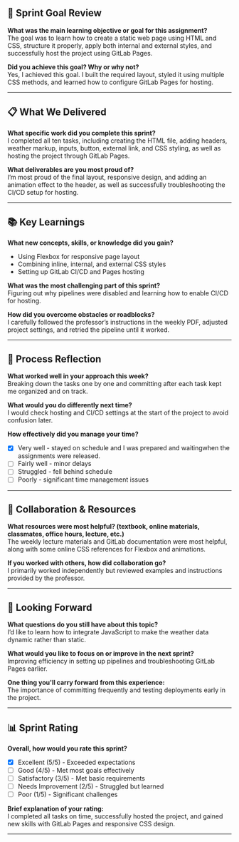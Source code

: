 ## 🎯 Sprint Goal Review
**What was the main learning objective or goal for this assignment?**  
The goal was to learn how to create a static web page using HTML and CSS, structure it properly, apply both internal and external styles, and successfully host the project using GitLab Pages.  

**Did you achieve this goal? Why or why not?**  
Yes, I achieved this goal. I built the required layout, styled it using multiple CSS methods, and learned how to configure GitLab Pages for hosting.  

---

## 📋 What We Delivered
**What specific work did you complete this sprint?**  
I completed all ten tasks, including creating the HTML file, adding headers, weather markup, inputs, button, external link, and CSS styling, as well as hosting the project through GitLab Pages.  

**What deliverables are you most proud of?**  
I’m most proud of the final layout, responsive design, and adding an animation effect to the header, as well as successfully troubleshooting the CI/CD setup for hosting.  

---

## 📚 Key Learnings
**What new concepts, skills, or knowledge did you gain?**  
- Using Flexbox for responsive page layout  
- Combining inline, internal, and external CSS styles  
- Setting up GitLab CI/CD and Pages hosting  

**What was the most challenging part of this sprint?**  
Figuring out why pipelines were disabled and learning how to enable CI/CD for hosting.  

**How did you overcome obstacles or roadblocks?**  
I carefully followed the professor’s instructions in the weekly PDF, adjusted project settings, and retried the pipeline until it worked.  

---

## 🔄 Process Reflection
**What worked well in your approach this week?**  
Breaking down the tasks one by one and committing after each task kept me organized and on track.  

**What would you do differently next time?**  
I would check hosting and CI/CD settings at the start of the project to avoid confusion later.  

**How effectively did you manage your time?**  
- [x] Very well - stayed on schedule and I was prepared and waitingwhen the assignments were released.
- [ ] Fairly well - minor delays  
- [ ] Struggled - fell behind schedule  
- [ ] Poorly - significant time management issues  

---

## 🤝 Collaboration & Resources
**What resources were most helpful? (textbook, online materials, classmates, office hours, lecture, etc.)**  
The weekly lecture materials and GitLab documentation were most helpful, along with some online CSS references for Flexbox and animations.  

**If you worked with others, how did collaboration go?**  
I primarily worked independently but reviewed examples and instructions provided by the professor.  

---

## 🎯 Looking Forward
**What questions do you still have about this topic?**  
I’d like to learn how to integrate JavaScript to make the weather data dynamic rather than static.  

**What would you like to focus on or improve in the next sprint?**  
Improving efficiency in setting up pipelines and troubleshooting GitLab Pages earlier.  

**One thing you'll carry forward from this experience:**  
The importance of committing frequently and testing deployments early in the project.  

---

## 📊 Sprint Rating
**Overall, how would you rate this sprint?**  
- [x] Excellent (5/5) - Exceeded expectations  
- [ ] Good (4/5) - Met most goals effectively  
- [ ] Satisfactory (3/5) - Met basic requirements  
- [ ] Needs Improvement (2/5) - Struggled but learned  
- [ ] Poor (1/5) - Significant challenges  

**Brief explanation of your rating:**  
I completed all tasks on time, successfully hosted the project, and gained new skills with GitLab Pages and responsive CSS design.  

---